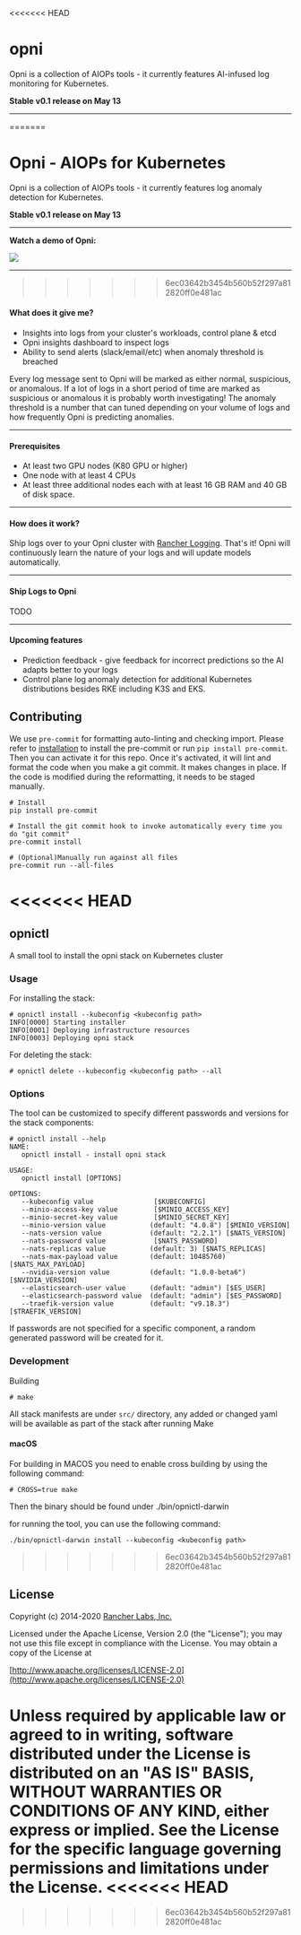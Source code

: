 <<<<<<< HEAD
# opni

Opni is a collection of AIOPs tools - it currently features AI-infused log monitoring for Kubernetes.

**Stable v0.1 release on May 13**
____
=======
# Opni - AIOPs for Kubernetes

Opni is a collection of AIOPs tools - it currently features log anomaly detection for Kubernetes.

**Stable v0.1 release on May 13**
____

**Watch a demo of Opni:**

[![](https://opni-public.s3.us-east-2.amazonaws.com/opni_youtube_gh.png)](https://youtu.be/DQVBwMaO_o0)
____
>>>>>>> 6ec03642b3454b560b52f297a812820ff0e481ac
#### What does it give me?
* Insights into logs from your cluster's workloads, control plane & etcd
* Opni insights dashboard to inspect logs
* Ability to send alerts (slack/email/etc) when anomaly threshold is breached

Every log message sent to Opni will be marked as either normal, suspicious, or anomalous.
If a lot of logs in a short period of time are marked as suspicious or anomalous it is probably worth investigating!
The anomaly threshold is a number that can tuned depending on your volume of logs and how frequently Opni is predicting anomalies.
____
#### Prerequisites
* At least two GPU nodes (K80 GPU or higher)
* One node with at least 4 CPUs
* At least three additional nodes each with at least 16 GB RAM and 40 GB of disk space.
____
#### How does it work?
Ship logs over to your Opni cluster with [Rancher Logging](https://rancher.com/docs/rancher/v2.x/en/logging/v2.5/). That's it! Opni will continuously learn the nature of your logs and will update models automatically.
____
#### Ship Logs to Opni
TODO
____
#### Upcoming features
- Prediction feedback - give feedback for incorrect predictions so the AI adapts better to your logs
- Control plane log anomaly detection for additional Kubernetes distributions besides RKE including K3S and EKS.

## Contributing
We use `pre-commit` for formatting auto-linting and checking import. Please refer to [installation](https://pre-commit.com/#installation) to install the pre-commit or run `pip install pre-commit`. Then you can activate it for this repo. Once it's activated, it will lint and format the code when you make a git commit. It makes changes in place. If the code is modified during the reformatting, it needs to be staged manually.

```
# Install
pip install pre-commit

# Install the git commit hook to invoke automatically every time you do "git commit"
pre-commit install

# (Optional)Manually run against all files
pre-commit run --all-files
```

<<<<<<< HEAD
=======
## opnictl

A small tool to install the opni stack on Kubernetes cluster

### Usage

For installing the stack:

```
# opnictl install --kubeconfig <kubeconfig path>
INFO[0000] Starting installer                                
INFO[0001] Deploying infrastructure resources           
INFO[0003] Deploying opni stack
```

For deleting the stack:

```
# opnictl delete --kubeconfig <kubeconfig path> --all
```

### Options

The tool can be customized to specify different passwords and versions for the stack components:
```
# opnictl install --help
NAME:
   opnictl install - install opni stack

USAGE:
   opnictl install [OPTIONS]

OPTIONS:
   --kubeconfig value               [$KUBECONFIG]
   --minio-access-key value         [$MINIO_ACCESS_KEY]
   --minio-secret-key value         [$MINIO_SECRET_KEY]
   --minio-version value           (default: "4.0.8") [$MINIO_VERSION]
   --nats-version value            (default: "2.2.1") [$NATS_VERSION]
   --nats-password value            [$NATS_PASSWORD]
   --nats-replicas value           (default: 3) [$NATS_REPLICAS]
   --nats-max-payload value        (default: 10485760) [$NATS_MAX_PAYLOAD]
   --nvidia-version value          (default: "1.0.0-beta6") [$NVIDIA_VERSION]
   --elasticsearch-user value      (default: "admin") [$ES_USER]
   --elasticsearch-password value  (default: "admin") [$ES_PASSWORD]
   --traefik-version value         (default: "v9.18.3") [$TRAEFIK_VERSION]
```

If passwords are not specified for a specific component, a random generated password will be created for it.

### Development

Building

```
# make
```

All stack manifests are under `src/` directory, any added or changed yaml will be available as part of the stack after running Make


#### macOS

For building in MACOS you need to enable cross building by using the following command:

```
# CROSS=true make
```

Then the binary should be found under ./bin/opnictl-darwin

for running the tool, you can use the following command:

```
./bin/opnictl-darwin install --kubeconfig <kubeconfig path>
```

>>>>>>> 6ec03642b3454b560b52f297a812820ff0e481ac
## License

Copyright (c) 2014-2020 [Rancher Labs, Inc.](http://rancher.com)

Licensed under the Apache License, Version 2.0 (the "License");
you may not use this file except in compliance with the License.
You may obtain a copy of the License at

[http://www.apache.org/licenses/LICENSE-2.0](http://www.apache.org/licenses/LICENSE-2.0)

Unless required by applicable law or agreed to in writing, software
distributed under the License is distributed on an "AS IS" BASIS,
WITHOUT WARRANTIES OR CONDITIONS OF ANY KIND, either express or implied.
See the License for the specific language governing permissions and
limitations under the License.
<<<<<<< HEAD
=======

>>>>>>> 6ec03642b3454b560b52f297a812820ff0e481ac
